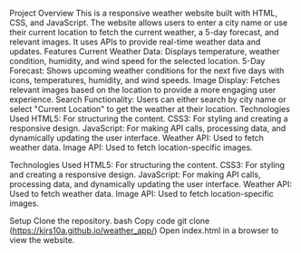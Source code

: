 Project Overview
This is a responsive weather website built with HTML, CSS, and JavaScript. The website allows users to enter a city name or use their current location to fetch the current weather, 
a 5-day forecast, and relevant images.
It uses APIs to provide real-time weather data and updates.
Features
Current Weather Data: Displays temperature, weather condition, humidity, and wind speed for the selected location.
5-Day Forecast: Shows upcoming weather conditions for the next five days with icons, temperatures, humidity, and wind speeds.
Image Display: Fetches relevant images based on the location to provide a more engaging user experience.
Search Functionality: Users can either search by city name or select "Current Location" to get the weather at their location.
Technologies Used
HTML5: For structuring the content.
CSS3: For styling and creating a responsive design.
JavaScript: For making API calls, processing data, and dynamically updating the user interface.
Weather API: Used to fetch weather data.
Image API: Used to fetch location-specific images.

Technologies Used
HTML5: For structuring the content.
CSS3: For styling and creating a responsive design.
JavaScript: For making API calls, processing data, and dynamically updating the user interface.
Weather API: Used to fetch weather data.
Image API: Used to fetch location-specific images.

Setup
Clone the repository.
bash
Copy code
git clone (https://kirs10a.github.io/weather_app/)
Open index.html in a browser to view the website.
